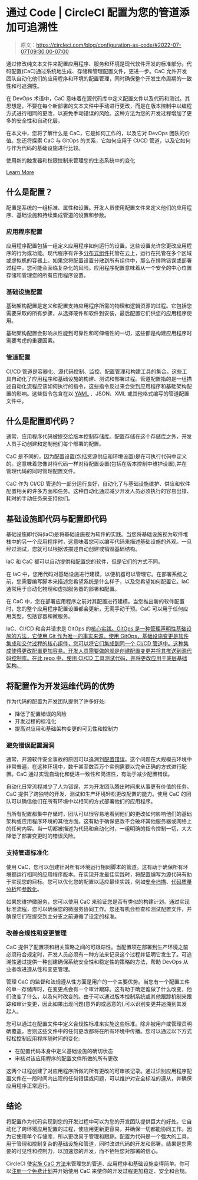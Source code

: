 # 通过 Code | CircleCI 配置为您的管道添加可追溯性

> 原文：<https://circleci.com/blog/configuration-as-code/#2022-07-07T09:30:00-07:00>

通过修改纯文本文件来配置应用程序、服务和环境是现代软件开发的标准部分。代码配置(CaC)通过系统地生成、存储和管理配置文件，更进一步。CaC 允许开发团队自动化他们的应用程序和环境的配置管理，同时确保整个开发生命周期的一致性和可追溯性。

在 DevOps 术语中，CaC 意味着在源代码库中定义配置文件以及代码和测试。其思想是，不要在每个新部署的文本文件中手动进行更改，而是在版本控制中以编程方式进行相同的更改，以避免手动错误的风险。这种方法为您的开发过程增加了更多的安全性和自动化层。

在本文中，您将了解什么是 CaC，它是如何工作的，以及它对 DevOps 团队的价值。您还将探索 CaC 与 GitOps 的关系，它如何应用于 CI/CD 管道，以及它如何与作为代码的基础设施进行比较。

使用新的触发器和权限控制来管理您的生态系统中的变化

[Learn More](/blog/announcing-gitlab-support/)

## 什么是配置？

配置是系统的一组标准、属性和设置。开发人员使用配置文件来定义他们的应用程序、基础设施和持续集成管道的设置和参数。

### 应用程序配置

应用程序配置包括一组定义应用程序如何运行的设置。这些设置允许您更改应用程序的行为或功能。现代程序有许多[分布式组件](https://circleci.com/blog/distributed-systems/)托管在云上，运行在托管在多个区域或虚拟机的容器上。如果您将配置设置分散到所有组件中，那么在排除错误或部署过程中，您可能会面临复杂化的风险。应用程序配置意味着从一个安全的中心位置存储和管理您的所有应用程序设置。

### 基础设施配置

基础架构配置是定义和配置支持应用程序所需的物理和逻辑资源的过程。它包括您需要采取的所有步骤，从选择硬件和软件到安装，最后配置它们供您的应用程序使用。

基础架构配置会影响从性能到可靠性和可伸缩性的一切，这些都是构建应用程序时需要考虑的重要因素。

### 管道配置

CI/CD 管道是容器化、源代码控制、监控、配置管理和构建工具的集合。这些工具自动化了应用程序和基础设施的构建、测试和部署过程。管道配置指的是一组描述自动化流程应该如何执行的指令，这些指令反过来会受到应用程序和基础架构配置的影响。这些指令包含在以 [YAML](https://circleci.com/blog/what-is-yaml-a-beginner-s-guide/) 、JSON、XML 或其他格式编写的管道配置文件中。

## 什么是配置即代码？

通常，应用程序代码被提交给版本控制存储库。配置存储在这个存储库之外，开发人员手动创建和定制他们每个部署的配置。

CaC 是不同的，因为配置设置(包括资源供应和环境设置)是在可执行代码中定义的。这意味着您像对待代码一样对待配置设置(包括在版本控制中维护设置),并在管理代码的同时管理配置文件。

CaC 作为 CI/CD 管道的一部分运行良好，自动化了与基础设施维护、供应和软件配置相关的许多方面和任务。这种自动化通过减少开发人员必须执行的容易出错、耗时的手动任务来支持他们。

## 基础设施即代码与配置即代码

基础设施即代码(IaC)是将基础设施视为软件的实践。当您将基础设施视为软件堆栈中的另一个应用程序时，这意味着您可以编写代码来描述基础设施的外观。一旦经过测试，您就可以根据该描述自动创建或销毁基础结构。

IaC 和 CaC 都可以自动提供和配置您的软件，但是它们的方式不同。

在 IaC 中，您用代码对基础设施进行建模，以便机器可以管理它。在部署系统之前，您需要编写脚本来描述您希望系统是什么样子，以及您希望如何配置它。IaC 通常用于自动化物理和虚拟服务器的部署和配置。

在 CaC 中，您在部署应用程序之前对其配置进行建模。当您推出新的软件配置时，您的整个应用程序配置设置都会更新，无需手动干预。CaC 可以用于任何应用类型，包括容器和微服务。

IaC、CI/CD 和合并请求是 GitOps 的[核心实践。GitOps 是一种管理声明性基础设施的方法，它使用 Git 作为唯一的事实来源。使用 GitOps，基础设施变更是软件集成和交付过程的核心组件，您可以将它们集成到同一个 CI/CD 管道中。这种集成使得更改配置更加容易。开发人员需要做的就是创建配置变更并将其推送到源代码控制库。在此 repo 中，使用 CI/CD 工具测试代码，并将更改应用于底层基础架构。](https://circleci.com/blog/ci-with-gitops/)

## 将配置作为开发运维代码的优势

作为代码的配置为开发团队提供了许多好处:

*   降低了配置错误的风险
*   开发过程的标准化
*   提高对应用和基础架构变更的可见性和控制力

### 避免错误配置漏洞

通常，开源软件安全事故的原因可以追溯到[配置错误](https://circleci.com/blog/cloud-misconfiguration/)。这个问题在大规模云环境中非常普遍，在这种环境中，数千甚至数百万个实例需要以完全正确的方式进行配置。CaC 通过实现自动化和促进一致性和简洁性，有助于减少配置错误。

自动化日常流程减少了人为错误，并为开发团队腾出时间来从事更有价值的任务。CaC 提供了跨独特的开发、测试和生产环境轻松更改配置的能力。使用 CaC 的团队可以确信他们在所有环境中以相同的方式部署他们的应用程序。

当所有配置都集中存储时，团队可以很容易地看到他们的更改如何影响他们的基础架构或应用程序环境的其他方面。这有助于确保更改不会破坏其他服务器或网络上的任何内容。当一切都被描述为代码和自动化时，一组明确的指令控制一切，大大降低了部署变更时的错误风险。

### 支持管道标准化

使用 CaC，您可以创建针对所有环境运行相同脚本的管道。这有助于确保所有环境都运行相同的应用程序版本。在实现开发最佳实践时，将配置编写为源代码有助于实现您的目标。您可以优化您的配置以适应最佳实践，例如[安全扫描](https://circleci.com/blog/security-best-practices-for-ci-cd/)、[代码质量分析](https://circleci.com/blog/ci-cd-code-quality-metrics/)和[参数化](https://circleci.com/blog/parameters-in-pipeline-config/)。

如果您维护微服务，您可以使用 CaC 来验证您是否有类似的构建计划。通过实现标准流程，您可以确保您的微服务协同工作。您还有机会检查和测试配置文件，并确保它们在提交到主分支之前遵循了设定的标准。

### 改善合规性和变更管理

CaC 提供了配置项和相关策略之间的可跟踪性。当配置项在部署到生产环境之前必须符合规定时，开发人员必须有一种方法来记录这个过程并证明它发生了。可追溯性通过提供一种创建确保系统安全性和稳定性的策略的方法，帮助 DevOps 从业者改进遵从性和变更管理。

管理 CaC 的监督和法规遵从性方面是用户的一个主要优势。当您有一个配置工件的单一存储库时，在变更点会有一个审计跟踪。这有助于确定谁做了什么改变，他们改变了什么，以及何时改变的。由于可以通过版本控制系统或其他跟踪机制来跟踪和审计变更，因此如果出现问题(意外的或恶意的),可以识别变更并追溯到其发起人。

您可以通过在配置文件中定义合规性标准来实施这些标准。除非被用户或管理员明确覆盖，否则这些文件中的任何更改都将在所有环境中传播。您可以通过以下方式轻松控制应用程序随时间的变化:

*   在配置代码本身中定义基础设施的确切状态
*   审核对该应用程序的配置文件所做的所有更改

这两个过程创建了对应用程序所做的所有更改的可审核记录。通过识别应用程序配置文件在一段时间内出现的任何错误或问题，可以维护对安全标准的遵从，并确保应用程序正常运行。

## 结论

将配置作为代码实现到您的开发过程中可以为您的开发团队提供巨大的好处。它自动化了跨环境应用配置的过程，使应用更新更容易，并确保一切都能协同工作。因为它使用单个存储库，所以更改易于管理和跟踪。配置为代码是一个强大的工具，用于管理和控制复杂的基础设施和管道，同时改进代码的开发和部署。结果是您需要的可见性和控制力，以加速您的开发，而不牺牲您对部署的信心。

CircleCI 使[实施 CaC 方法](https://circleci.com/docs/config-intro/)来管理您的管道、应用程序和基础设施变得简单。你可以[注册一个免费计划](https://circleci.com/signup/)并开始使用 CaC 来使你的开发过程更加稳定、安全和合规。